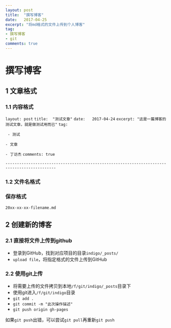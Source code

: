 ```yaml
---
layout: post
title:  "撰写博客"
date:   2017-04-25
excerpt: "将md格式的文件上传到个人博客"
tag:
- 撰写博客
- git
comments: true
---
```




# 撰写博客

## 1 文章格式

### 1.1 内容格式

`layout: post`
`title:  "测试文章"`
`date:   2017-04-24`
`excerpt: "这是一篇博客的测试文章，就是做测试用而已"`
`tag:`

` - 测试`

`- 文章`

`- 丁访杰`
`comments: true`

`--------------------------------------------------------------------------------------------`

### 1.2 文件名格式

### 保存格式

`20xx-xx-xx-filename.md`

## 2 创建新的博客

### 2.1 直接将文件上传到github

- 登录到GitHub，找到对应项目的目录`indigo/_posts/`
- `upload file`，将指定格式的文件上传到GitHub

### 2.2 使用git上传

- 将需要上传的文件拷贝到本地`/f/git/indigo/_posts`目录下
- 使用git进入`/f/git/indigo`目录
- `git add .`
- `git commit -m "此次操作描述"`
- `git push origin gh-pages`

如果`git push`出错，可以尝试`git pull`再重新`git push`


